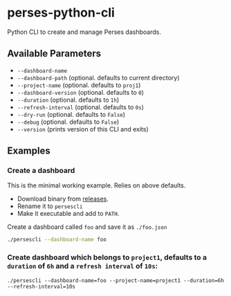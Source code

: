 # perses-python-cli

Python CLI to create and manage Perses dashboards.

## Available Parameters

- `--dashboard-name`
- `--dashboard-path` (optional. defaults to current directory)
- `--project-name` (optional. defaults to `proj1`)
- `--dashboard-version` (optional. defaults to `0`)
- `--duration` (optional. defaults to `1h`)
- `--refresh-interval` (optional. defaults to `0s`)
- `--dry-run` (optional. defaults to `False`)
- `--debug` (optional. defaults to `False`)
- `--version` (prints version of this CLI and exits)

## Examples

### Create a dashboard

This is the minimal working example. Relies on above defaults.

- Download binary from [releases](https://github.com/agardnerIT/perses-python-cli/releases/latest).
- Rename it to `persescli`
- Make it executable and add to `PATH`.

Create a dashboard called `foo` and save it as `./foo.json`

```sh
./persescli --dashboard-name foo
```

### Create dashboard which belongs to `project1`, defaults to a `duration` of `6h` and a `refresh interval` of `10s`:

```
./persescli --dashboard-name=foo --project-name=project1 --duration=6h --refresh-interval=10s
```
